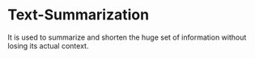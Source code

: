 # Text-Summarization
It is used to summarize and shorten the huge set of information without losing its actual context.
